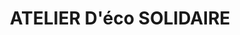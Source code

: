 ---
title: "ATELIER D'éco SOLIDAIRE"
url: /bordeaux/atelier-deco-solidaire/
shop: Gebrauchtwaren
---